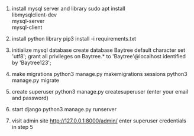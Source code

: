 1) install mysql server and library
sudo apt install \
  libmysqlclient-dev \
  mysql-server \
  mysql-client 
  
2) install python library
pip3 install -i requirements.txt

3) initialize mysql database
create database Baytree default character set 'utf8';
grant all privileges on Baytree.* to 'Baytree'@localhost identified by 'Baytree123';

4) make migrations
python3 manage.py makemigrations sessions
python3 manage.py migrate

5) create superuser
python3 manage.py createsuperuser
    (enter your email and password)
    
6) start django
python3 manage.py runserver

7) visit admin site
http://127.0.0.1:8000/admin/ 
enter superuser credentials in step 5

